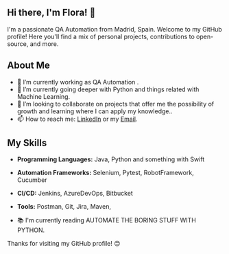 
## Hi there, I'm Flora! 👋

I'm a passionate QA Automation from Madrid, Spain. Welcome to my GitHub profile! Here you'll find a mix of personal projects, contributions to open-source, and more. 

## About Me

- 🔭 I’m currently working as QA Automation .
- 🌱 I’m currently going deeper with Python and things related with Machine Learning.
- 👯 I’m looking to collaborate on projects that offer me the possibility of growth and learning where I can apply my knowledge..
- 📫 How to reach me: [LinkedIn](https://www.linkedin.com/in/florasanchez/) or my [Email](florahsanchez@gmail.com).

## My Skills

- **Programming Languages:** Java, Python and something with Swift
- **Automation Frameworks:** Selenium, Pytest, RobotFramework, Cucumber
- **CI/CD:** Jenkins, AzureDevOps, Bitbucket
- **Tools:** Postman, Git, Jira, Maven,
    

- 📚 I'm currently reading AUTOMATE THE BORING STUFF WITH PYTHON.

Thanks for visiting my GitHub profile! 😊
